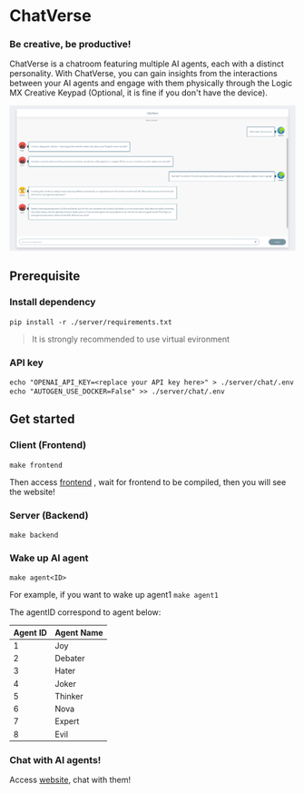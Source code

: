 # ChatVerse
### **Be creative, be productive!**

ChatVerse is a chatroom featuring multiple AI agents, each with a distinct personality. With ChatVerse, you can gain insights from the interactions between your AI agents and engage with them physically through the Logic MX Creative Keypad (Optional, it is fine if you don't have the device).

![](./Demo/demo.png)

## Prerequisite
### Install dependency
```
pip install -r ./server/requirements.txt
```

> It is strongly recommended to use virtual evironment

### API key
```
echo "OPENAI_API_KEY=<replace your API key here>" > ./server/chat/.env
echo "AUTOGEN_USE_DOCKER=False" >> ./server/chat/.env
```

## Get started
### Client (Frontend)
```
make frontend
```

Then access [frontend](http://127.0.0.1:3000) , wait for frontend to be compiled, then you will see the website!

### Server (Backend)
```
make backend
```

### Wake up AI agent
```
make agent<ID>
```

For example, if you want to wake up agent1 `make agent1`

The agentID correspond to agent below:

| Agent ID | Agent Name |
|----------|-------------|
| 1        | Joy |
| 2        | Debater  |
| 3        | Hater |
| 4        | Joker |
| 5 | Thinker |
| 6 | Nova |
| 7 | Expert |
| 8 | Evil |

### Chat with AI agents!
Access [website](http://127.0.0.1:3000), chat with them!
